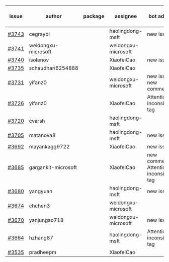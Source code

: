 | issue | author | package | assignee | bot advice | created date of issue | target release date | date from target |
| ------ | ------ | ------ | ------ | ------ | ------ | ------ | :-----: |
| [#3743](https://github.com/Azure/sdk-release-request/issues/3743) | cegraybl |  | haolingdong-msft | new issue. | 02-02 | 02-24 |  |
| [#3741](https://github.com/Azure/sdk-release-request/issues/3741) | weidongxu-microsoft |  | weidongxu-microsoft |  | 02-02 |  | 0 |
| [#3740](https://github.com/Azure/sdk-release-request/issues/3740) | isolenov |  | XiaofeiCao | new issue. | 02-01 | 02-24 |  |
| [#3735](https://github.com/Azure/sdk-release-request/issues/3735) | schaudhari6254888 |  | XiaofeiCao |  | 02-01 | 02-24 |  |
| [#3731](https://github.com/Azure/sdk-release-request/issues/3731) | yifanz0 |  | weidongxu-microsoft | new issue. new comment. | 02-01 | 03-07 |  |
| [#3726](https://github.com/Azure/sdk-release-request/issues/3726) | yifanz0 |  | XiaofeiCao | Attention to inconsistent tag | 02-01 | 02-24 |  |
| [#3720](https://github.com/Azure/sdk-release-request/issues/3720) | cvarsh |  | haolingdong-msft |  | 02-01 | 02-24 |  |
| [#3705](https://github.com/Azure/sdk-release-request/issues/3705) | matanova8 |  | haolingdong-msft | new issue. | 01-29 | 02-24 |  |
| [#3692](https://github.com/Azure/sdk-release-request/issues/3692) | mayankagg9722 |  | XiaofeiCao | new issue. | 01-24 | 02-24 |  |
| [#3685](https://github.com/Azure/sdk-release-request/issues/3685) | gargankit-microsoft |  | XiaofeiCao | new comment. Attention to inconsistent tag | 01-23 | 02-24 |  |
| [#3680](https://github.com/Azure/sdk-release-request/issues/3680) | yangyuan |  | haolingdong-msft | new issue. | 01-22 | 02-24 |  |
| [#3674](https://github.com/Azure/sdk-release-request/issues/3674) | chchen3 |  | weidongxu-microsoft |  | 01-19 | 02-24 |  |
| [#3670](https://github.com/Azure/sdk-release-request/issues/3670) | yanjungao718 |  | weidongxu-microsoft | new issue. | 01-18 | 02-24 |  |
| [#3664](https://github.com/Azure/sdk-release-request/issues/3664) | hzhang87 |  | haolingdong-msft | Attention to inconsistent tag | 01-17 | 02-24 |  |
| [#3535](https://github.com/Azure/sdk-release-request/issues/3535) | pradheepm |  | XiaofeiCao |  | 12-06 | 12-23 |  |
